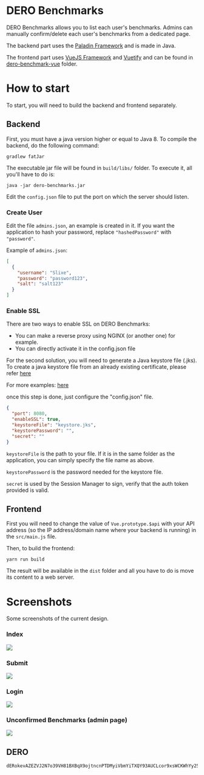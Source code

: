 # DERO Benchmarks

DERO Benchmarks allows you to list each user's benchmarks. Admins can manually confirm/delete each user's benchmarks from a dedicated page.

The backend part uses the [Paladin Framework](https://github.com/paladin-framework/paladin) and is made in Java.

The frontend part uses [VueJS Framework](https://vuejs.org/) and [Vuetify](https://vuetifyjs.com) and can be found in [dero-benchmark-vue](https://github.com/Slixe/dero-benchmarks/tree/master/dero-benchmark-vue) folder.

# How to start
To start, you will need to build the backend and frontend separately.

## Backend
First, you must have a java version higher or equal to Java 8.
To compile the backend, do the following command:
```
gradlew fatJar
```
The executable jar file will be found in `build/libs/` folder.
To execute it, all you'll have to do is:
```
java -jar dero-benchmarks.jar
```

Edit the `config.json` file to put the port on which the server should listen. 

### Create User
Edit the file `admins.json`, an example is created in it.
If you want the application to hash your password, replace `"hashedPassword"` with `"password"`.

Example of `admins.json`:
```json
[
  {
    "username": "Slixe",
    "password": "password123",
    "salt": "salt123"
  }
]
```

### Enable SSL
There are two ways to enable SSL on DERO Benchmarks:
- You can make a reverse proxy using NGINX (or another one) for example.
- You can directly activate it in the config.json file

For the second solution, you will need to generate a Java keystore file (.jks).
To create a java keystore file from an already existing certificate, please refer [here](https://stackoverflow.com/questions/906402/how-to-import-an-existing-x-509-certificate-and-private-key-in-java-keystore-to)

For more examples: [here](https://www.javacodegeeks.com/2014/07/java-keystore-tutorial.html)

once this step is done, just configure the "config.json" file.
```json
{
  "port": 8080,
  "enableSSL": true,
  "keystoreFile": "keystore.jks",
  "keystorePassword": "",
  "secret": ""
}
```
`keystoreFile` is the path to your file. If it is in the same folder as the application, you can simply specify the file name as above.

`keystorePassword` is the password needed for the keystore file.

`secret` is used by the Session Manager to sign, verify that the auth token provided is valid.

## Frontend
First you will need to change the value of `Vue.prototype.$api` with your API address (so the IP address/domain name where your backend is running) in the `src/main.js` file.

Then, to build the frontend:
```
yarn run build
```
The result will be available in the `dist` folder and all you have to do is move its content to a web server.

# Screenshots
Some screenshots of the current design.

### Index
![](https://i.imgur.com/r3T2p0J.png)

### Submit
![](https://i.imgur.com/JoLyor7.png)

### Login
![](https://i.imgur.com/jmUFFJw.png)

### Unconfirmed Benchmarks (admin page)
![](https://i.imgur.com/ZZe0Atv.png)


## DERO
```
dERokevAZEZVJ2N7o39VH81BXBqX9ojtncnPTDMyiVbmYiTXQY93AUCLcor9xsWCKWhYy25ja89ikZWXWab9kXRB7LYfUmbQyS
```
